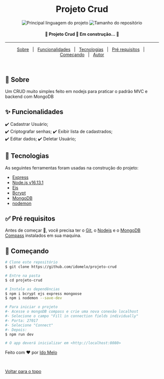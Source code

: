 <div align="center" id="top"> 
  <!-- <img src="./.github/app.gif" alt="Projeto Crud" /> -->

  &#xa0;

  <!-- <a href="https://projetocrud.netlify.com">Demo</a> -->
</div>

<h1 align="center">Projeto Crud</h1>

<p align="center">
  <img alt="Principal linguagem do projeto" src="https://img.shields.io/github/languages/top/idomelo/projeto-crud?color=56BEB8">

  <img alt="Tamanho do repositório" src="https://img.shields.io/github/repo-size/idomelo/projeto-crud?color=56BEB8">

  <!-- <img alt="Github issues" src="https://img.shields.io/github/issues/idomelo/projeto-crud?color=56BEB8" /> -->

  <!-- <img alt="Github forks" src="https://img.shields.io/github/forks/idomelo/projeto-crud?color=56BEB8" /> -->

  <!-- <img alt="Github stars" src="https://img.shields.io/github/stars/idomelo/projeto-crud?color=56BEB8" /> -->
</p>

<!-- Status -->

<h4 align="center"> 
	🚧  Projeto Crud 🚀 Em construção...  🚧
</h4>

<hr>

<p align="center">
  <a href="#dart-sobre">Sobre</a> &#xa0; | &#xa0; 
  <a href="#sparkles-funcionalidades">Funcionalidades</a> &#xa0; | &#xa0;
  <a href="#rocket-tecnologias">Tecnologias</a> &#xa0; | &#xa0;
  <a href="#white_check_mark-pré-requesitos">Pré requisitos</a> &#xa0; | &#xa0;
  <a href="#checkered_flag-começando">Começando</a> &#xa0; | &#xa0;
  <a href="https://github.com/idomelo" target="_blank">Autor</a>
</p>

<br>

## :dart: Sobre ##

Um CRUD muito simples feito em nodejs para praticar o padrão MVC e backend com MongoDB

## :sparkles: Funcionalidades ##

:heavy_check_mark: Cadastrar Usuário;\
:heavy_check_mark: Criptografar senhas;
:heavy_check_mark: Exibir lista de cadastrados;\
:heavy_check_mark: Editar dados;
:heavy_check_mark: Deletar Usuário;

## :rocket: Tecnologias ##

As seguintes ferramentas foram usadas na construção do projeto:

- [Express](https://expressjs.com/pt-br/)
- [Node.js v16.13.1](https://nodejs.org/en/)
- [Ejs](https://ejs.co/)
- [Bcrypt](https://www.npmjs.com/package/bcrypt)
- [MongoDB](https://mongodb.com/)
- [nodemon](https://www.npmjs.com/package/nodemon)



## :white_check_mark: Pré requisitos ##

Antes de começar :checkered_flag:, você precisa ter o [Git](https://git-scm.com), o [Nodejs](https://nodejs.org/en/) e o [MongoDB Compass](https://www.mongodb.com/try/download/compass) instalados em sua maquina.

## :checkered_flag: Começando ##

```bash
# Clone este repositório
$ git clone https://github.com/idomelo/projeto-crud

# Entre na pasta
$ cd projeto-crud

# Instale as dependências
$ npm i bcrypt ejs express mongoose
$ npm i nodemon --save-dev

# Para iniciar o projeto
#- Acesse o mongoDB compass e crie uma nova conexão localhost
#- Selecione o campo "Fill in connection fields individually"
#- Porta: 27017 
#- Selecione "Connect"
#- Depois:
$ npm run dev

# O app deverá inicializar em <http://localhost:8080>
```


Feito com :heart: por <a href="https://github.com/idomelo" target="_blank">Ido Melo</a>

&#xa0;

<a href="#top">Voltar para o topo</a>
